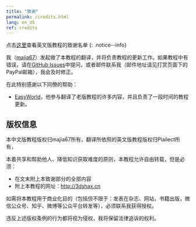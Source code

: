 ```yaml
---
title: "致谢"
permalink: /credits.html
lang: en_US
ref: credits
---
```


点击[这里](https://3ds.guide/credits)查看英文版教程的致谢名单
{: .notice--info}

我（[majia67](https://github.com/majia67)）发起做了本教程的翻译，并将负责教程的更新工作。如果教程中有错误，请在[GitHub Issues](https://github.com/majia67/3DS-ARM9LoaderHax-Guide/issues)中提问，或者邮件联系我（邮件地址请见打赏页面下的PayPal邮箱），我会及时修正。

在此特别感谢以下同僚的帮助：    
* [EasyWorld](https://github.com/easyworld)，他参与翻译了老版教程的许多内容，并且负责了一段时间的教程更新。

## 版权信息

本中文版教程版权归majia67所有，翻译所依照的英文版教程版权归Plailect所有，

本着共享和帮助他人、降低知识获取难度的原则，本教程允许自由转载，但是必须：    
* 在文末附上本致谢部分的全部内容
* 附上本教程的网址：http://3dshax.cn

如需将本教程用于商业化目的（包括但不限于：发表在杂志、网站，书籍出版，微信公众号、知乎、微博等公众平台转发等），必须联系我获得授权。

违反上述版权条例的行为都将视为侵权，我将保留法律追诉的权利。
